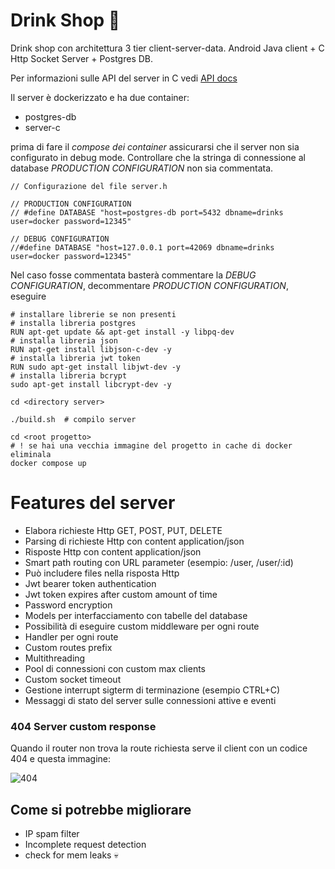 # Drink Shop 🍹
 Drink shop con architettura 3 tier client-server-data. Android Java client + C Http Socket Server + Postgres DB.
 
Per informazioni sulle API del server in C vedi [API docs](docs/routes.md)

 Il server è dockerizzato e ha due container:
 - postgres-db
 - server-c

prima di fare il *compose dei container* assicurarsi che il server non sia configurato in debug mode. Controllare che la stringa di connessione al database *PRODUCTION CONFIGURATION* non sia commentata.
 ```
 // Configurazione del file server.h
 
 // PRODUCTION CONFIGURATION 
 // #define DATABASE "host=postgres-db port=5432 dbname=drinks user=docker password=12345"

 // DEBUG CONFIGURATION 
 //#define DATABASE "host=127.0.0.1 port=42069 dbname=drinks user=docker password=12345"
 ```
 Nel caso fosse commentata basterà commentare la *DEBUG CONFIGURATION*, decommentare *PRODUCTION CONFIGURATION*, eseguire
 ```
# installare librerie se non presenti
# installa libreria postgres
RUN apt-get update && apt-get install -y libpq-dev
# installa libreria json
RUN apt-get install libjson-c-dev -y
# installa libreria jwt token
RUN sudo apt-get install libjwt-dev -y
# installa libreria bcrypt
sudo apt-get install libcrypt-dev -y

cd <directory server>

./build.sh  # compilo server
 
cd <root progetto>
# ! se hai una vecchia immagine del progetto in cache di docker eliminala
docker compose up
 ```
 # Features del server
 - Elabora richieste Http GET, POST, PUT, DELETE
 - Parsing di richieste Http con content application/json
 - Risposte Http con content application/json
 - Smart path routing con URL parameter (esempio: /user, /user/:id) 
 - Può includere files nella risposta Http
 - Jwt bearer token authentication
 - Jwt token expires after custom amount of time
 - Password encryption
 - Models per interfacciamento con tabelle del database
 - Possibilità di eseguire custom middleware per ogni route
 - Handler per ogni route
 - Custom routes prefix
 - Multithreading
 - Pool di connessioni con custom max clients  
 - Custom socket timeout
 - Gestione interrupt sigterm di terminazione (esempio CTRL+C)
 - Messaggi di stato del server sulle connessioni attive e eventi
 ### 404 Server custom response
 Quando il router non trova la route richiesta serve il client con un codice 404 e questa immagine:

![404](https://github.com/AlessandroBonomo28/DrinkShop/assets/75626033/0ce9c02a-5902-4b20-9742-b2f655e3f2d4)

 ## Come si potrebbe migliorare
 - IP spam filter
 - Incomplete request detection
 - check for mem leaks 💀
